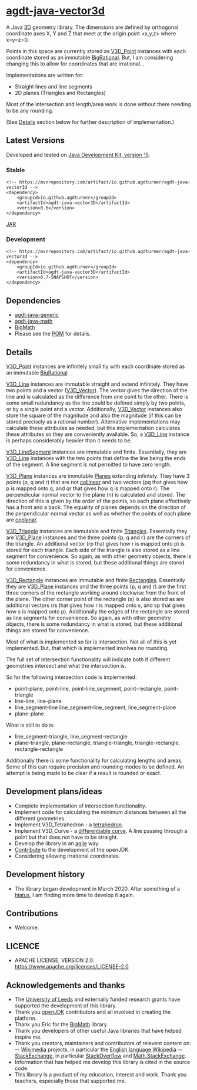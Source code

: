 # [agdt-java-vector3d](https://github.com/agdturner/agdt-java-vector3d)

A Java [3D](https://en.wikipedia.org/wiki/Euclidean_space) geometry library. The dimensions are defined by orthogonal coordinate axes X, Y and Z that meet at the origin point <x,y,z> where x=y=z=0.

Points in this space are currently stored as [V3D_Point](https://github.com/agdturner/agdt-java-vector3D/blob/master/src/main/java/uk/ac/leeds/ccg/v3d/geometry/V3D_Point.java) instances with each coordinate stored as an immutable [BigRational](https://github.com/eobermuhlner/big-math/blob/master/ch.obermuhlner.math.big/src/main/java/ch/obermuhlner/math/big/BigRational.java). But, I am considering changing this to allow for coordinates that are irrational...

Implementations are written for:
- Straight lines and line segments
- 2D planes (Triangles and Rectangles)

Most of the intersection and length/area work is done without there needing to be any rounding.

(See [Details](#Details) section below for further description of implementation.)

## Latest Versions
Developed and tested on [Java Development Kit, version 15](https://openjdk.java.net/projects/jdk/15/).
### Stable
```
<!-- https://mvnrepository.com/artifact/io.github.agdturner/agdt-java-vector3d -->
<dependency>
    <groupId>io.github.agdturner</groupId>
    <artifactId>agdt-java-vector3D</artifactId>
    <version>0.6</version>
</dependency>
```
[JAR](https://repo1.maven.org/maven2/io/github/agdturner/agdt-java-vector3d/0.6/agdt-java-vector3d-0.6.jar)
### Development
```
<!-- https://mvnrepository.com/artifact/io.github.agdturner/agdt-java-vector3d -->
<dependency>
    <groupId>io.github.agdturner</groupId>
    <artifactId>agdt-java-vector3D</artifactId>
    <version>0.7-SNAPSHOT</version>
</dependency>
```
## Dependencies
- [agdt-java-generic](https://github.com/agdturner/agdt-java-generic)
- [agdt-java-math](https://github.com/agdturner/agdt-java-math)
- [BigMath](https://github.com/eobermuhlner/big-math)
- Please see the [POM](https://github.com/agdturner/agdt-java-vector3d/blob/master/pom.xml) for details.

## Details
[V3D_Point](https://github.com/agdturner/agdt-java-vector3D/blob/master/src/main/java/uk/ac/leeds/ccg/v3d/geometry/V3D_Point.java) instances are infinitely small tly with each coordinate stored as an immutable [BigRational](https://github.com/eobermuhlner/big-math/blob/master/ch.obermuhlner.math.big/src/main/java/ch/obermuhlner/math/big/BigRational.java)

[V3D_Line](https://github.com/agdturner/agdt-java-vector3D/blob/master/src/main/java/uk/ac/leeds/ccg/v3d/geometry/V3D_Line.java) instances are immutable straight and extend infinitely. They have two points and a vector ([V3D_Vector](https://github.com/agdturner/agdt-java-vector3D/blob/master/src/main/java/uk/ac/leeds/ccg/v3d/geometry/V3D_Vector.java)). The vector gives the direction of the line and is calculated as the difference from one point to the other. There is some small redundancy as the line could be defined simply by two points, or by a single point and a vector. Additionally, [V3D_Vector](https://github.com/agdturner/agdt-java-vector3D/blob/master/src/main/java/uk/ac/leeds/ccg/v3d/geometry/V3D_Vector.java) instances also store the square of the magnitude and also the magnitude (if this can be stored precisely as a rational number). Alternative implementations may calculate these attributes as needed, but this implementation calculates these attributes so they are conveniently available. So, a [V3D_Line](https://github.com/agdturner/agdt-java-vector3D/blob/master/src/main/java/uk/ac/leeds/ccg/v3d/geometry/V3D_Line.java) instance is perhaps considerably heavier than it needs to be. 

[V3D_LineSegment](https://github.com/agdturner/agdt-java-vector3D/blob/master/src/main/java/uk/ac/leeds/ccg/v3d/geometry/V3D_LineSegment.java) instances are immutable and finite. Essentially, they are [V3D_Line](https://github.com/agdturner/agdt-java-vector3D/blob/master/src/main/java/uk/ac/leeds/ccg/v3d/geometry/V3D_Line.java) instances with the two points that define the line being the ends of the segment. A line segment is not permitted to have zero length.

[V3D_Plane](https://github.com/agdturner/agdt-java-vector3D/blob/master/src/main/java/uk/ac/leeds/ccg/v3d/geometry/V3D_Plane.java) instances are immutable [Planes](https://en.wikipedia.org/wiki/Plane_(geometry)) extending infintely. They have 3 points (p, q and r) that are not [collinear](https://en.wikipedia.org/wiki/Collinearity) and two vectors (pq that gives how p is mapped onto q, and qr that gives how q is mapped onto r). The perpendicular normal vector to the plane (n) is calculated and stored. The direction of this is given by the order of the points, so each plane effectively has a front and a back. The equality of planes depends on the direction of the perpendicular normal vector as well as whether the points of each plane are [coplanar](https://en.wikipedia.org/wiki/Coplanarity).

[V3D_Triangle](https://github.com/agdturner/agdt-java-vector3D/blob/master/src/main/java/uk/ac/leeds/ccg/v3d/geometry/V3D_Triangle.java) instances are immutable and finite [Triangles](https://en.wikipedia.org/wiki/Triangle). Essentially they are [V3D_Plane](https://github.com/agdturner/agdt-java-vector3D/blob/master/src/main/java/uk/ac/leeds/ccg/v3d/geometry/V3D_Plane.java) instances and the three points {p, q and r} are the corners of the triangle. An additional vector (rp that gives how r is mapped onto p) is stored for each triangle. Each side of the triangle is also stored as a line segment for convenience. So again, as with other geometry objects, there is some redundancy in what is stored, but these additional things are stored for convenience.

[V3D_Rectangle](https://github.com/agdturner/agdt-java-vector3D/blob/master/src/main/java/uk/ac/leeds/ccg/v3d/geometry/V3D_Rectangle.java) instances are immutable and finite [Rectangles](https://en.wikipedia.org/wiki/Rectangle). Essentially they are [V3D_Plane](https://github.com/agdturner/agdt-java-vector3D/blob/master/src/main/java/uk/ac/leeds/ccg/v3d/geometry/V3D_Plane.java) instances and the three points (p, q and r) are the first three corners of the rectangle working around clockwise from the front of the plane. The other corner point of the rectangle (s) is also stored as are additional vectors (rs that gives how r is mapped onto s, and sp that gives how s is mapped onto p). Additionally the edges of the rectangle are stored as line segments for convenience. So again, as with other geometry objects, there is some redundancy in what is stored, but these additional things are stored for convenience.

Most of what is implemented so far is intersection. Not all of this is yet implemented. But, that which is implemented involves no rounding.

The full set of intersection functionality will indicate both if different geometries intersect and what the intersection is.

So far the following intersection code is implemented:
* point-plane, point-line, point-line_segement, point-rectangle, point-triangle
* line-line, line-plane
* line_segment-line line_segment-line_segment, line_segment-plane
* plane-plane

What is still to do is:
* line_segment-triangle, line_segment-rectangle
* plane-triangle, plane-rectangle, triangle-triangle, triangle-rectangle, rectangle-rectangle

Additionally there is some functionality for calculating lengths and areas. Some of this can require precision and rounding modes to be defined. An attempt is being made to be clear if a result is rounded or exact.

## Development plans/ideas
- Complete implementation of intersection functionality.
- Implement code for calculating the minimum distances between all the different geometries.
- Implement V3D_Tetrahedron - a [tetrahedron](https://en.wikipedia.org/wiki/Tetrahedron).
- Implement V3D_Curve - a [differentiable curve](https://en.wikipedia.org/wiki/Differentiable_curve). A line passing through a point but that does not have to be straight.
- Develop the library in an [agile](https://en.wikipedia.org/wiki/Agile_software_development) way.
- [Contribute](https://openjdk.java.net/contribute/) to the development of the openJDK.
- Considering allowing irrational coordinates. 

## Development history
- The library began development in March 2020. After something of a [hiatus](https://en.wiktionary.org/wiki/hiatus), I am finding more time to develop it again. 

## Contributions
- Welcome.

## LICENCE
- APACHE LICENSE, VERSION 2.0: https://www.apache.org/licenses/LICENSE-2.0

## Acknowledgements and thanks
- The [University of Leeds](http://www.leeds.ac.uk) and externally funded research grants have supported the development of this library.
- Thank you [openJDK](https://openjdk.java.net/) contributors and all involved in creating the platform.
- Thank you Eric for the [BigMath](https://github.com/eobermuhlner/big-math) library.
- Thank you developers of other useful Java libraries that have helped inspire me.
- Thank you creators, maintainers and contributors of relevent content on:
-- [Wikimedia](https://www.wikimedia.org/) projects, in particular the [English language Wikipedia](https://en.wikipedia.org/wiki/Main_Page)
-- [StackExchange](https://stackexchange.com), in particular [StackOverflow](https://stackoverflow.com/) and [Math.StackExchange](http://math.stackexchange.com/).
- Information that has helped me develop this library is cited in the source code.
- This library is a product of my education, interest and work. Thank you teachers, especially those that supported me.
